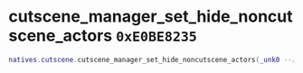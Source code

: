 # cutscene_manager_set_hide_noncutscene_actors `0xE0BE8235`

```lua
natives.cutscene.cutscene_manager_set_hide_noncutscene_actors(_unk0 --[[ number ]])
```